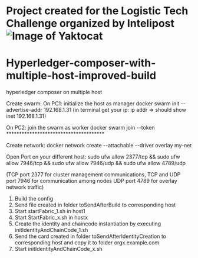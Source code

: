 # Project created for the Logistic Tech Challenge organized by Intelipost ![Image of Yaktocat](https://octodex.github.com/images/yaktocat.png)


# Hyperledger-composer-with-multiple-host-improved-build
hyperledger composer on multiple host

Create swarm:
On PC1: initialize the host as manager
	docker swarm init --advertise-addr 192.168.1.31 (in terminal get your ip: ip addr  => should show inet 192.168.1.31)

On PC2: join the swarm as worker
docker swarm join --token ************************************** 

Create network:
docker network create --attachable --driver overlay my-net

Open Port on your different host:
sudo ufw allow 2377/tcp && sudo ufw allow 7946/tcp && sudo ufw allow 7946/udp && sudo ufw allow 4789/udp

(TCP port 2377 for cluster management communications, TCP and UDP port 7946 for communication among nodes UDP port 4789 for overlay network traffic)

1. Build the config
2. Send file created in folder toSendAfterBuild to corresponding host
3. Start startFabric_1.sh in host1 
4. Start StartFabric_x.sh in hostx
5. Create the identity and chaincode instantiation by executing initIdentityAndChainCode_1.sh
6. Send the card created in folder toSendAfterIdentityCreation to corresponding host and copy it to folder orgx.example.com
7. Start initIdentityAndChainCode_x.sh

